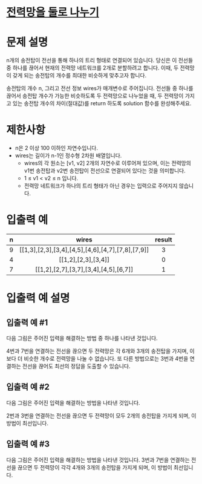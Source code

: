 # [전력망을 둘로 나누기](https://school.programmers.co.kr/learn/courses/30/lessons/86971)

# 문제 설명
n개의 송전탑이 전선을 통해 하나의 트리 형태로 연결되어 있습니다. 당신은 이 전선들 중 하나를 끊어서 현재의 전력망 네트워크를 2개로 분할하려고 합니다. 이때, 두 전력망이 갖게 되는 송전탑의 개수를 최대한 비슷하게 맞추고자 합니다.

송전탑의 개수 n, 그리고 전선 정보 wires가 매개변수로 주어집니다. 전선들 중 하나를 끊어서 송전탑 개수가 가능한 비슷하도록 두 전력망으로 나누었을 때, 두 전력망이 가지고 있는 송전탑 개수의 차이(절대값)를 return 하도록 solution 함수를 완성해주세요.

# 제한사항
* n은 2 이상 100 이하인 자연수입니다.
* wires는 길이가 n-1인 정수형 2차원 배열입니다.
  * wires의 각 원소는 [v1, v2] 2개의 자연수로 이루어져 있으며, 이는 전력망의 v1번 송전탑과 v2번 송전탑이 전선으로 연결되어 있다는 것을 의미합니다.
  * 1 ≤ v1 < v2 ≤ n 입니다.
  * 전력망 네트워크가 하나의 트리 형태가 아닌 경우는 입력으로 주어지지 않습니다.
  
# 입출력 예
n	|wires	|result
:---:|:---:|:---:|
9	|[[1,3],[2,3],[3,4],[4,5],[4,6],[4,7],[7,8],[7,9]]	|3
4	|[[1,2],[2,3],[3,4]]	|0
7	|[[1,2],[2,7],[3,7],[3,4],[4,5],[6,7]]	|1

# 입출력 예 설명
## 입출력 예 #1

다음 그림은 주어진 입력을 해결하는 방법 중 하나를 나타낸 것입니다.

4번과 7번을 연결하는 전선을 끊으면 두 전력망은 각 6개와 3개의 송전탑을 가지며, 이보다 더 비슷한 개수로 전력망을 나눌 수 없습니다.
또 다른 방법으로는 3번과 4번을 연결하는 전선을 끊어도 최선의 정답을 도출할 수 있습니다.
## 입출력 예 #2

다음 그림은 주어진 입력을 해결하는 방법을 나타낸 것입니다.

2번과 3번을 연결하는 전선을 끊으면 두 전력망이 모두 2개의 송전탑을 가지게 되며, 이 방법이 최선입니다.
## 입출력 예 #3

다음 그림은 주어진 입력을 해결하는 방법을 나타낸 것입니다.
3번과 7번을 연결하는 전선을 끊으면 두 전력망이 각각 4개와 3개의 송전탑을 가지게 되며, 이 방법이 최선입니다.